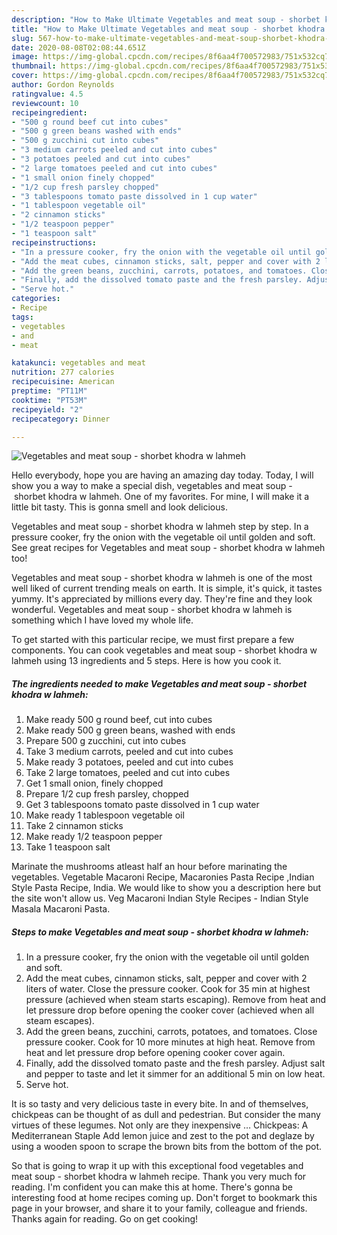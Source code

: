 ```yaml
---
description: "How to Make Ultimate Vegetables and meat soup - shorbet khodra w lahmeh"
title: "How to Make Ultimate Vegetables and meat soup - shorbet khodra w lahmeh"
slug: 567-how-to-make-ultimate-vegetables-and-meat-soup-shorbet-khodra-w-lahmeh
date: 2020-08-08T02:08:44.651Z
image: https://img-global.cpcdn.com/recipes/8f6aa4f700572983/751x532cq70/vegetables-and-meat-soup-shorbet-khodra-w-lahmeh-recipe-main-photo.jpg
thumbnail: https://img-global.cpcdn.com/recipes/8f6aa4f700572983/751x532cq70/vegetables-and-meat-soup-shorbet-khodra-w-lahmeh-recipe-main-photo.jpg
cover: https://img-global.cpcdn.com/recipes/8f6aa4f700572983/751x532cq70/vegetables-and-meat-soup-shorbet-khodra-w-lahmeh-recipe-main-photo.jpg
author: Gordon Reynolds
ratingvalue: 4.5
reviewcount: 10
recipeingredient:
- "500 g round beef cut into cubes"
- "500 g green beans washed with ends"
- "500 g zucchini cut into cubes"
- "3 medium carrots peeled and cut into cubes"
- "3 potatoes peeled and cut into cubes"
- "2 large tomatoes peeled and cut into cubes"
- "1 small onion finely chopped"
- "1/2 cup fresh parsley chopped"
- "3 tablespoons tomato paste dissolved in 1 cup water"
- "1 tablespoon vegetable oil"
- "2 cinnamon sticks"
- "1/2 teaspoon pepper"
- "1 teaspoon salt"
recipeinstructions:
- "In a pressure cooker, fry the onion with the vegetable oil until golden and soft."
- "Add the meat cubes, cinnamon sticks, salt, pepper and cover with 2 liters of water. Close the pressure cooker. Cook for 35 min at highest pressure (achieved when steam starts escaping). Remove from heat and let pressure drop before opening the cooker cover (achieved when all steam escapes)."
- "Add the green beans, zucchini, carrots, potatoes, and tomatoes. Close pressure cooker. Cook for 10 more minutes at high heat. Remove from heat and let pressure drop before opening cooker cover again."
- "Finally, add the dissolved tomato paste and the fresh parsley. Adjust salt and pepper to taste and let it simmer for an additional 5 min on low heat."
- "Serve hot."
categories:
- Recipe
tags:
- vegetables
- and
- meat

katakunci: vegetables and meat 
nutrition: 277 calories
recipecuisine: American
preptime: "PT11M"
cooktime: "PT53M"
recipeyield: "2"
recipecategory: Dinner

---
```



![Vegetables and meat soup - shorbet khodra w lahmeh](https://img-global.cpcdn.com/recipes/8f6aa4f700572983/751x532cq70/vegetables-and-meat-soup-shorbet-khodra-w-lahmeh-recipe-main-photo.jpg)

Hello everybody, hope you are having an amazing day today. Today, I will show you a way to make a special dish, vegetables and meat soup - shorbet khodra w lahmeh. One of my favorites. For mine, I will make it a little bit tasty. This is gonna smell and look delicious.

Vegetables and meat soup - shorbet khodra w lahmeh step by step. In a pressure cooker, fry the onion with the vegetable oil until golden and soft. See great recipes for Vegetables and meat soup - shorbet khodra w lahmeh too!

Vegetables and meat soup - shorbet khodra w lahmeh is one of the most well liked of current trending meals on earth. It is simple, it's quick, it tastes yummy. It's appreciated by millions every day. They're fine and they look wonderful. Vegetables and meat soup - shorbet khodra w lahmeh is something which I have loved my whole life.


To get started with this particular recipe, we must first prepare a few components. You can cook vegetables and meat soup - shorbet khodra w lahmeh using 13 ingredients and 5 steps. Here is how you cook it.

<!--inarticleads1-->

##### The ingredients needed to make Vegetables and meat soup - shorbet khodra w lahmeh:

1. Make ready 500 g round beef, cut into cubes
1. Make ready 500 g green beans, washed with ends
1. Prepare 500 g zucchini, cut into cubes
1. Take 3 medium carrots, peeled and cut into cubes
1. Make ready 3 potatoes, peeled and cut into cubes
1. Take 2 large tomatoes, peeled and cut into cubes
1. Get 1 small onion, finely chopped
1. Prepare 1/2 cup fresh parsley, chopped
1. Get 3 tablespoons tomato paste dissolved in 1 cup water
1. Make ready 1 tablespoon vegetable oil
1. Take 2 cinnamon sticks
1. Make ready 1/2 teaspoon pepper
1. Take 1 teaspoon salt


Marinate the mushrooms atleast half an hour before marinating the vegetables. Vegetable Macaroni Recipe, Macaronies Pasta Recipe ,Indian Style Pasta Recipe, India. We would like to show you a description here but the site won&#39;t allow us. Veg Macaroni Indian Style Recipes - Indian Style Masala Macaroni Pasta. 

<!--inarticleads2-->

##### Steps to make Vegetables and meat soup - shorbet khodra w lahmeh:

1. In a pressure cooker, fry the onion with the vegetable oil until golden and soft.
1. Add the meat cubes, cinnamon sticks, salt, pepper and cover with 2 liters of water. Close the pressure cooker. Cook for 35 min at highest pressure (achieved when steam starts escaping). Remove from heat and let pressure drop before opening the cooker cover (achieved when all steam escapes).
1. Add the green beans, zucchini, carrots, potatoes, and tomatoes. Close pressure cooker. Cook for 10 more minutes at high heat. Remove from heat and let pressure drop before opening cooker cover again.
1. Finally, add the dissolved tomato paste and the fresh parsley. Adjust salt and pepper to taste and let it simmer for an additional 5 min on low heat.
1. Serve hot.


It is so tasty and very delicious taste in every bite. In and of themselves, chickpeas can be thought of as dull and pedestrian. But consider the many virtues of these legumes. Not only are they inexpensive … Chickpeas: A Mediterranean Staple Add lemon juice and zest to the pot and deglaze by using a wooden spoon to scrape the brown bits from the bottom of the pot. 

So that is going to wrap it up with this exceptional food vegetables and meat soup - shorbet khodra w lahmeh recipe. Thank you very much for reading. I'm confident you can make this at home. There's gonna be interesting food at home recipes coming up. Don't forget to bookmark this page in your browser, and share it to your family, colleague and friends. Thanks again for reading. Go on get cooking!
